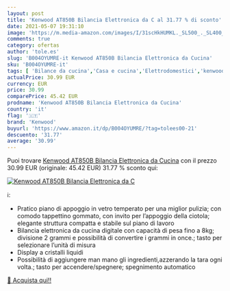 ```yaml
---
layout: post
title: 'Kenwood AT850B Bilancia Elettronica da C al 31.77 % di sconto'
date: 2021-05-07 19:31:10
image: 'https://m.media-amazon.com/images/I/31scHkHUMKL._SL500_._SL400_.jpg'
comments: true
category: ofertas
author: 'tole.es'
slug: 'B004OYUMRE-it Kenwood AT850B Bilancia Elettronica da Cucina'
sku: 'B004OYUMRE-it'
tags: [ 'Bilance da cucina','Casa e cucina','Elettrodomestici','kenwood', ]
actualPrice: 30.99 EUR
currency: EUR
price: 30.99
comparePrice: 45.42 EUR
prodname: 'Kenwood AT850B Bilancia Elettronica da Cucina'
country: 'it'
flag: '🇮🇹'
brand: 'Kenwood'
buyurl: 'https://www.amazon.it/dp/B004OYUMRE/?tag=tolees00-21'
descuento: '31.77'
average: '30.99'
---
```


Puoi trovare [Kenwood AT850B Bilancia Elettronica da Cucina](https://www.amazon.it/dp/B004OYUMRE/?tag=tolees00-21) con il prezzo 30.99 EUR (originale: 45.42 EUR) 31.77 % sconto qui:

[![Kenwood AT850B Bilancia Elettronica da C](https://m.media-amazon.com/images/I/31scHkHUMKL._SL500_._SL400_.jpg)](https://www.amazon.it/dp/B004OYUMRE/?tag=tolees00-21)

ℹ️:

- Pratico piano di appoggio in vetro temperato per una miglior pulizia; con comodo tappettino gommato, con invito per l’appoggio della ciotola; elegante struttura compatta e stabile sul piano di lavoro
- Bilancia elettronica da cucina digitale con capacità di pesa fino a 8kg; divisione 2 grammi e possibilità di convertire i grammi in once.; tasto per selezionare l’unità di misura
- Display a cristalli liquidi
- Possibilità di aggiungere man mano gli ingredienti,azzerando la tara ogni volta.; tasto per accendere/spegnere; spegnimento automatico

[🛒 Acquista qui!!](https://www.amazon.it/dp/B004OYUMRE/?tag=tolees00-21)
